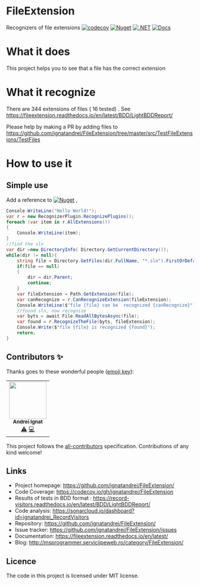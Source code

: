 # FileExtension
Recognizers of file extensions
[![codecov](https://codecov.io/gh/ignatandrei/FileExtension/branch/master/graph/badge.svg?token=UA3ZA1KDQ5)](https://codecov.io/gh/ignatandrei/FileExtension)
[![Nuget](https://img.shields.io/nuget/v/FileExtension)](https://www.nuget.org/packages/FileExtension/) 
[![.NET](https://github.com/ignatandrei/FileExtension/actions/workflows/dotnet.yml/badge.svg?branch=master)](https://github.com/ignatandrei/FileExtension/actions/workflows/dotnet.yml)
[![Docs](https://readthedocs.org/projects/fileextension/badge/?version=latest)](https://fileextension.readthedocs.io/en/latest/)

# What it does

This project helps you to see that a file has the correct extension

# What it recognize

There are 344 extensions of files ( 16 tested) .
See https://fileextension.readthedocs.io/en/latest/BDD/LightBDDReport/

Please help by making a PR by adding files to  https://github.com/ignatandrei/FileExtension/tree/master/src/TestFileExtensions/TestFiles

 
# How to use it

## Simple use

Add a reference to [![Nuget](https://img.shields.io/nuget/v/FileExtension)](https://www.nuget.org/packages/FileExtension/) ,
 
```csharp
Console.WriteLine("Hello World!");
var r = new RecognizerPlugin.RecognizePlugins();
foreach (var item in r.AllExtensions())
{
    Console.WriteLine(item);
}
//find the sln
var dir =new DirectoryInfo( Directory.GetCurrentDirectory());
while(dir != null){
    string file = Directory.GetFiles(dir.FullName, "*.sln").FirstOrDefault();
    if(file == null)
    {
        dir = dir.Parent;
        continue;
    }
    var fileExtension = Path.GetExtension(file);
    var canRecognize = r.CanRecognizeExtension(fileExtension);
    Console.WriteLine($"file {file} can be  recognized {canRecognize}");
    //found sln, now recognize
    var byts = await File.ReadAllBytesAsync(file);
    var found = r.RecognizeTheFile(byts, fileExtension);
    Console.Write($"file {file} is recognized {found}");
    return;
}

```


## Contributors ✨

Thanks goes to these wonderful people ([emoji key](https://allcontributors.org/docs/en/emoji-key)):

<!-- ALL-CONTRIBUTORS-LIST:START - Do not remove or modify this section -->
<!-- prettier-ignore-start -->
<!-- markdownlint-disable -->
<table>
  <tr>
    <td align="center"><a href="http://msprogrammer.serviciipeweb.ro/"><img src="https://avatars.githubusercontent.com/u/153982?v=4?s=100" width="100px;" alt=""/><br /><sub><b>Andrei Ignat</b></sub></a><br /><a href="https://github.com/ignatandrei/RecordVisitors/commits?author=ignatandrei" title="Tests">⚠️</a> <a href="https://github.com/ignatandrei/RecordVisitors/commits?author=ignatandrei" title="Code">💻</a></td>
  </tr>
</table>

<!-- markdownlint-restore -->
<!-- prettier-ignore-end -->

<!-- ALL-CONTRIBUTORS-LIST:END -->

This project follows the [all-contributors](https://github.com/all-contributors/all-contributors) specification. Contributions of any kind welcome!
## Links

- Project homepage: https://github.com/ignatandrei/FileExtension/ 
- Code Coverage: https://codecov.io/gh/ignatandrei/FileExtension 
- Results of tests in BDD format : https://record-visitors.readthedocs.io/en/latest/BDD/LightBDDReport/ 
- Code analysis: https://sonarcloud.io/dashboard?id=ignatandrei_RecordVisitors
- Repository: https://github.com/ignatandrei/FileExtension/
- Issue tracker: https://github.com/ignatandrei/FileExtension/issues
- Documentation: https://fileextension.readthedocs.io/en/latest/ 
- Blog: http://msprogrammer.serviciipeweb.ro/category/FileExtension/ 

## Licence

The code in this project is licensed under MIT license.
<!-- You can find the licences for the packages used at https://github.com/ignatandrei/FileExtension/blob/main/src/RecordVisitors/licenses.txt  -->